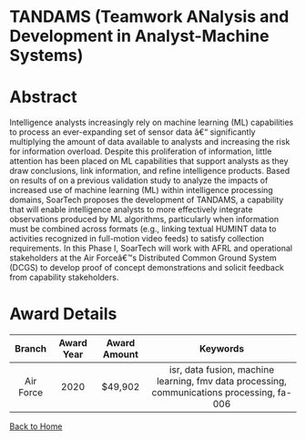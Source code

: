 
TANDAMS (Teamwork ANalysis and Development in Analyst-Machine Systems)
======================================================================

# Abstract


Intelligence analysts increasingly rely on machine learning (ML) capabilities to process an ever-expanding set of sensor data â€“ significantly multiplying the amount of data available to analysts and increasing the risk for information overload. Despite this proliferation of information, little attention has been placed on ML capabilities that support analysts as they draw conclusions, link information, and refine intelligence products. Based on results of on a previous validation study to analyze the impacts of increased use of machine learning (ML) within intelligence processing domains, SoarTech proposes the development of TANDAMS, a capability that will enable intelligence analysts to more effectively integrate observations produced by ML algorithms, particularly when information must be combined across formats (e.g., linking textual HUMINT data to activities recognized in full-motion video feeds) to satisfy collection requirements. In this Phase I, SoarTech will work with AFRL and operational stakeholders at the Air Forceâ€™s Distributed Common Ground System (DCGS) to develop proof of concept demonstrations and solicit feedback from capability stakeholders.  

# Award Details

|Branch|Award Year|Award Amount|Keywords|
| :---: | :---: | :---: | :---: |
|Air Force|2020|$49,902|isr, data fusion, machine learning, fmv data processing, communications processing, fa-006|
  
  


[Back to Home](https://github.com/chrischow/dod_sbir_awards/Reports/DJ/#1661)